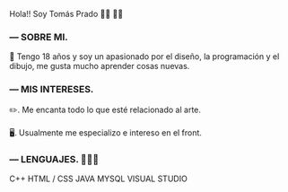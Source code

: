Hola!! Soy Tomás Prado 👋🏻 👋🏻

<H3>— SOBRE MI.</H3>
🌱 Tengo 18 años y soy un apasionado por el diseño, la programación y el dibujo, me gusta mucho aprender cosas nuevas.

<H3>— MIS INTERESES.</H3>
✏️. Me encanta todo lo que esté relacionado al arte.<br><br>🖥️. Usualmente me especializo e intereso en el front.

<H3>— LENGUAJES. 👨🏻‍💻</H3>
C++
HTML / CSS
JAVA
MYSQL
VISUAL STUDIO

###
